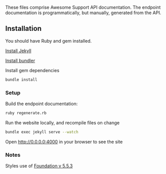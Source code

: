 These files comprise Awesome Support API documentation. The endpoint documentation is programmatically, but manually, generated from the API.

## Installation

You should have Ruby and gem installed.

[Install Jekyll](https://help.github.com/articles/using-jekyll-with-pages/#installing-jekyll)

[Install bundler](https://github.com/bundler/bundler/#installation-and-usage)

Install gem dependencies

```bash
bundle install
```

### Setup

Build the endpoint documentation:

```bash
ruby regenerate.rb
```

Run the website locally, and recompile files on change

```bash
bundle exec jekyll serve --watch
```

Open http://0.0.0.0:4000 in your browser to see the site

### Notes

Styles use of [Foundation v 5.5.3](http://foundation.zurb.com/sites/docs/v/5.5.3/)
